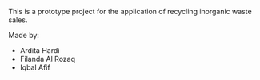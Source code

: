 This is a prototype project for the application of recycling inorganic waste sales.

Made by:
- Ardita Hardi
- Filanda Al Rozaq
- Iqbal Afif
